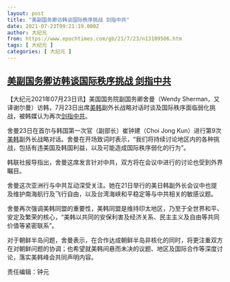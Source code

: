 ```yaml
---
layout: post
title: "美副国务卿访韩谈国际秩序挑战 剑指中共"
date: 2021-07-23T09:21:19.000Z
author: 大纪元
from: https://www.epochtimes.com/gb/21/7/23/n13109506.htm
tags: [ 大纪元 ]
categories: [ 大纪元 ]
---
```

<!--1627032079000-->
[美副国务卿访韩谈国际秩序挑战 剑指中共](https://www.epochtimes.com/gb/21/7/23/n13109506.htm)
------

<div>
<p>【大纪元2021年07月23日讯】美国国务院副国务卿舍曼（Wendy Sherman，又译谢尔曼）访韩，7月23日出席<a href="https://www.epochtimes.com/gb/tag/%E7%BE%8E%E9%9F%A9.html">美韩</a>副外长战略对话时谈及国际秩序面临弱化挑战，被韩媒认为再次<a href="https://www.epochtimes.com/gb/tag/%E5%89%91%E6%8C%87%E4%B8%AD%E5%85%B1.html">剑指中共</a>。</p><p>舍曼23日在首尔与韩国第一次官（副部长）崔钟建（Choi Jong Kun）进行第9次<a href="https://www.epochtimes.com/gb/tag/%E7%BE%8E%E9%9F%A9.html">美韩</a>副外长战略对话。舍曼在开场致词时表示，“我们将持续讨论地区内的各种挑战，包括有违美国及韩国利益，以及可能造成国际秩序弱化的行为”。</p><p>韩联社报导指出，舍曼这席发言针对中共，双方将在会议中进行的讨论也受到外界瞩目。</p><p>舍曼这次亚洲行与中共互动深受关注。她在21日举行的美日韩副外长会议中也提及维护南海航行及飞行自由，以及台湾海峡和平稳定等与中共相关的敏感议题。</p><p>舍曼再次强调美韩同盟的重要性，美韩同盟是维持印太地区，乃至于全世界和平、安定及繁荣的核心，“美韩以共同的安保利害及经济关系、民主主义及自由等共同价值等紧密联系”。</p><p>对于朝鲜半岛问题，舍曼表示，在合作达成朝鲜半岛非核化的同时，将更注重双方在对朝鲜问题的协调；也希望就美韩间悬而未决的议题、地区及国际合作等深度讨论，落实美韩峰会共同声明内容。</p><p>责任编辑：钟元</p>
</div>

